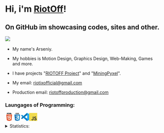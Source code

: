 # Hi, i'm [RiotOff]!
## On GitHub im showcasing codes, sites and other.

![](https://komarev.com/ghpvc/?username=RIOTOFF)

- My name's Arseniy.

- My hobbies is Motion Design, Graphics Design, Web-Making, Games and more.

- I have projects "[RIOTOFF Project](https://riotoff.ml)" and "[MiningPyxel](https://miningpyxel.ga/)".

- My email: riotixofficial@gmail.com

- Production email: riotoffproduction@gmail.com

### Laungages of Programming:

<img align="left" alt="HTML5" width="26px" src="https://raw.githubusercontent.com/github/explore/80688e429a7d4ef2fca1e82350fe8e3517d3494d/topics/html/html.png" />
<img align="left" alt="CSS3" width="26px" src="https://raw.githubusercontent.com/github/explore/80688e429a7d4ef2fca1e82350fe8e3517d3494d/topics/css/css.png" />
<img align="left" alt="Visual Studio Code" width="26px" src="https://raw.githubusercontent.com/github/explore/80688e429a7d4ef2fca1e82350fe8e3517d3494d/topics/visual-studio-code/visual-studio-code.png" />
<img align="left" alt="JavaScript" width="26px" src="https://raw.githubusercontent.com/github/explore/80688e429a7d4ef2fca1e82350fe8e3517d3494d/topics/javascript/javascript.png" />

<br />
<br />

<details>
  <summary>Statistics:</summary>
   <img align="left" alt="codeSTACKr's GitHub Stats" src="https://github-readme-stats.vercel.app/api/top-langs/?username=RIOTOFF&langs_count=8&layout=compact" />
    <img align="left" alt="codeSTACKr's GitHub Stats" src="https://github-readme-stats.vercel.app/api?username=RIOTOFF&show_icons=true" />
</details>

[RiotOff]: https://riotoff.ml
